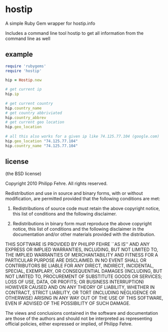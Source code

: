# hostip

A simple Ruby Gem wrapper for hostip.info

Includes a command line tool hostip to get all information from the command line as well

## example

```ruby
require 'rubygems'
require 'hostip'

hip = Hostip.new
	
# get current ip
hip.ip
	
# get current country
hip.country_name
# get country abbriviated
hip.country_abbrev
# get current geo location
hip.geo_location 
	
# all this also works for a given ip like 74.125.77.104 (google.com)
hip.geo_location "74.125.77.104"
hip.country_name "74.125.77.104"
```

## license 

(the BSD license)

Copyright 2010 Philipp Fehre. All rights reserved.

Redistribution and use in source and binary forms, with or without modification, are
permitted provided that the following conditions are met:

   1. Redistributions of source code must retain the above copyright notice, this list of
      conditions and the following disclaimer.

   2. Redistributions in binary form must reproduce the above copyright notice, this list
      of conditions and the following disclaimer in the documentation and/or other materials
      provided with the distribution.

THIS SOFTWARE IS PROVIDED BY PHILIPP FEHRE ``AS IS'' AND ANY EXPRESS OR IMPLIED
WARRANTIES, INCLUDING, BUT NOT LIMITED TO, THE IMPLIED WARRANTIES OF MERCHANTABILITY AND
FITNESS FOR A PARTICULAR PURPOSE ARE DISCLAIMED. IN NO EVENT SHALL <COPYRIGHT HOLDER> OR
CONTRIBUTORS BE LIABLE FOR ANY DIRECT, INDIRECT, INCIDENTAL, SPECIAL, EXEMPLARY, OR
CONSEQUENTIAL DAMAGES (INCLUDING, BUT NOT LIMITED TO, PROCUREMENT OF SUBSTITUTE GOODS OR
SERVICES; LOSS OF USE, DATA, OR PROFITS; OR BUSINESS INTERRUPTION) HOWEVER CAUSED AND ON
ANY THEORY OF LIABILITY, WHETHER IN CONTRACT, STRICT LIABILITY, OR TORT (INCLUDING
NEGLIGENCE OR OTHERWISE) ARISING IN ANY WAY OUT OF THE USE OF THIS SOFTWARE, EVEN IF
ADVISED OF THE POSSIBILITY OF SUCH DAMAGE.

The views and conclusions contained in the software and documentation are those of the
authors and should not be interpreted as representing official policies, either expressed
or implied, of Philipp Fehre.
